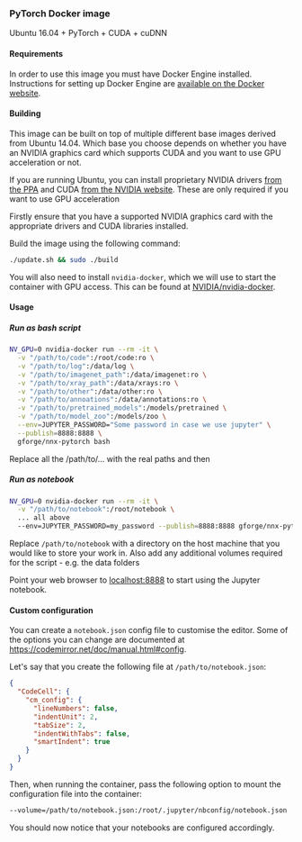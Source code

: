### PyTorch Docker image

Ubuntu 16.04 + PyTorch + CUDA + cuDNN

#### Requirements

In order to use this image you must have Docker Engine installed. Instructions for setting up Docker Engine are [available on the Docker website](https://docs.docker.com/engine/installation/).

#### Building

This image can be built on top of multiple different base images derived from Ubuntu 14.04. Which base you choose depends on whether you have an NVIDIA graphics card which supports CUDA and you want to use GPU acceleration or not.

If you are running Ubuntu, you can install proprietary NVIDIA drivers [from the PPA](https://launchpad.net/~graphics-drivers/+archive/ubuntu/ppa) and CUDA [from the NVIDIA website](https://developer.nvidia.com/cuda-downloads). These are only required if you want to use GPU acceleration

Firstly ensure that you have a supported NVIDIA graphics card with the appropriate drivers and CUDA libraries installed.

Build the image using the following command:

```sh
./update.sh && sudo ./build
```

You will also need to install `nvidia-docker`, which we will use to start the container with GPU access. This can be found at [NVIDIA/nvidia-docker](https://github.com/NVIDIA/nvidia-docker).

#### Usage

##### Run as bash script

```sh
NV_GPU=0 nvidia-docker run --rm -it \
  -v "/path/to/code":/root/code:ro \
  -v "/path/to/log":/data/log \
  -v "/path/to/imagenet_path":/data/imagenet:ro \
  -v "/path/to/xray_path":/data/xrays:ro \
  -v "/path/to/other":/data/other:ro \
  -v "/path/to/annoations":/data/annotations:ro \
  -v "/path/to/pretrained_models":/models/pretrained \
  -v "/path/to/model_zoo":/models/zoo \
  --env=JUPYTER_PASSWORD="Some password in case we use jupyter" \
  --publish=8888:8888 \
  gforge/nnx-pytorch bash
```

Replace all the /path/to/... with the real paths and then

##### Run as notebook

```sh
NV_GPU=0 nvidia-docker run --rm -it \
  -v "/path/to/notebook":/root/notebook \
  ... all above
  --env=JUPYTER_PASSWORD=my_password --publish=8888:8888 gforge/nnx-pytorch
```
Replace `/path/to/notebook` with a directory on the host machine that you would like to store your work in.
Also add any additional volumes required for the script - e.g. the data folders

Point your web browser to [localhost:8888](http://localhost:8888) to start using the Jupyter notebook.

#### Custom configuration

You can create a `notebook.json` config file to customise the editor. Some of the options you can change are documented at https://codemirror.net/doc/manual.html#config.

Let's say that you create the following file at `/path/to/notebook.json`:

```json
{
  "CodeCell": {
    "cm_config": {
      "lineNumbers": false,
      "indentUnit": 2,
      "tabSize": 2,
      "indentWithTabs": false,
      "smartIndent": true
    }
  }
}
```

Then, when running the container, pass the following option to mount the configuration file into the container:

```sh
--volume=/path/to/notebook.json:/root/.jupyter/nbconfig/notebook.json
```

You should now notice that your notebooks are configured accordingly.
